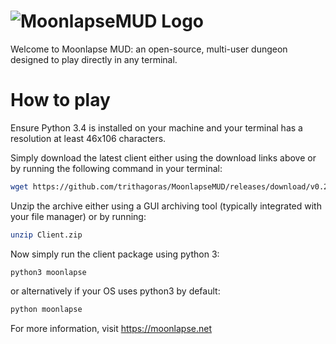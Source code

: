 # ![MoonlapseMUD Logo](https://i.imgur.com/Ie6YZ4v.png)

Welcome to Moonlapse MUD: an open-source, multi-user dungeon designed to play directly in any terminal.

# How to play

Ensure Python 3.4 is installed on your machine and your terminal has a resolution at least 46x106 characters.

Simply download the latest client either using the download links above or by running the following command in your terminal:

```bash
wget https://github.com/trithagoras/MoonlapseMUD/releases/download/v0.2/Client.zip
```

Unzip the archive either using a GUI archiving tool (typically integrated with your file manager) or by running:

```bash
unzip Client.zip
```

Now simply run the client package using python 3:

```
python3 moonlapse
```

or alternatively if your OS uses python3 by default:

```bash
python moonlapse
```



For more information, visit https://moonlapse.net